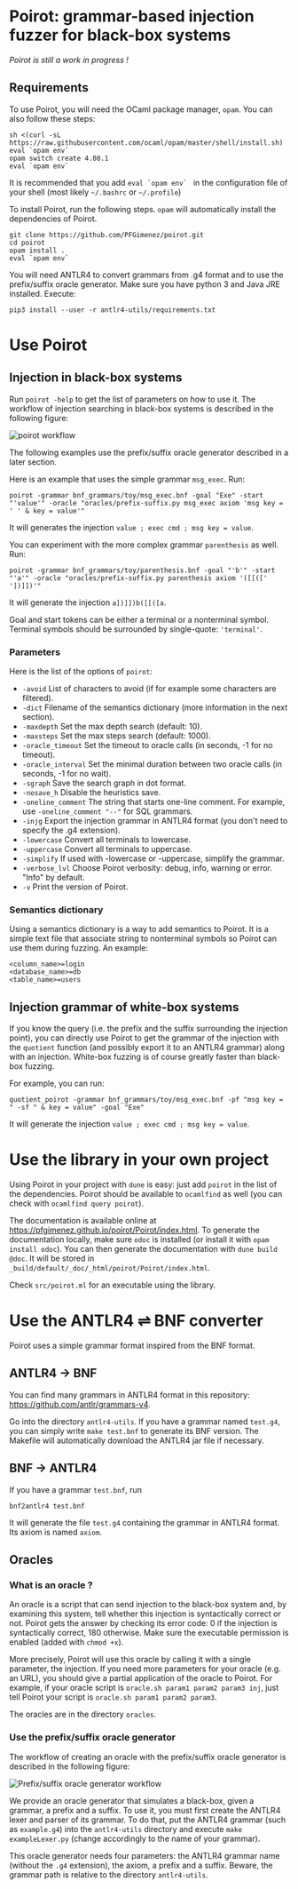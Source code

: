 # Poirot: grammar-based injection fuzzer for black-box systems

_Poirot is still a work in progress !_

## Requirements

To use Poirot, you will need the OCaml package manager, `opam`. You can also follow these steps:

    sh <(curl -sL https://raw.githubusercontent.com/ocaml/opam/master/shell/install.sh)
    eval `opam env`
    opam switch create 4.08.1
    eval `opam env`

It is recommended that you add ``eval `opam env` `` in the configuration file of your shell (most likely `~/.bashrc` or `~/.profile`)

To install Poirot, run the following steps. `opam` will automatically install the dependencies of Poirot.

    git clone https://github.com/PFGimenez/poirot.git
    cd poirot
    opam install .
    eval `opam env`

You will need ANTLR4 to convert grammars from .g4 format and to use the prefix/suffix oracle generator. Make sure you have python 3 and Java JRE installed. Execute:

    pip3 install --user -r antlr4-utils/requirements.txt

# Use Poirot

## Injection in black-box systems

Run `poirot -help` to get the list of parameters on how to use it. The workflow of injection searching in black-box systems is described in the following figure:

![poirot workflow](https://raw.githubusercontent.com/PFGimenez/poirot/master/resources/poirot_workflow.png)

The following examples use the prefix/suffix oracle generator described in a later section.

Here is an example that uses the simple grammar `msg_exec`. Run:

    poirot -grammar bnf_grammars/toy/msg_exec.bnf -goal "Exe" -start "'value'" -oracle "oracles/prefix-suffix.py msg_exec axiom 'msg key = ' ' & key = value'"

It will generates the injection `value ; exec cmd ; msg key = value`.

You can experiment with the more complex grammar `parenthesis` as well. Run:

    poirot -grammar bnf_grammars/toy/parenthesis.bnf -goal "'b'" -start "'a'" -oracle "oracles/prefix-suffix.py parenthesis axiom '([[([' '])]])'"

It will generate the injection `a])]])b([[([a`.

Goal and start tokens can be either a terminal or a nonterminal symbol. Terminal symbols should be surrounded by single-quote: `'terminal'`.

### Parameters

Here is the list of the options of `poirot`:

- `-avoid` List of characters to avoid (if for example some characters are filtered).
- `-dict` Filename of the semantics dictionary (more information in the next section).
- `-maxdepth` Set the max depth search (default: 10).
- `-maxsteps` Set the max steps search (default: 1000).
- `-oracle_timeout` Set the timeout to oracle calls (in seconds, -1 for no timeout).
- `-oracle_interval` Set the minimal duration between two oracle calls (in seconds, -1 for no wait).
- `-sgraph` Save the search graph in dot format.
- `-nosave_h` Disable the heuristics save.
- `-oneline_comment` The string that starts one-line comment. For example, use `-oneline_comment "--"` for SQL grammars.
- `-injg` Export the injection grammar in ANTLR4 format (you don't need to specify the .g4 extension).
- `-lowercase` Convert all terminals to lowercase.
- `-uppercase` Convert all terminals to uppercase.
- `-simplify` If used with -lowercase or -uppercase, simplify the grammar.
- `-verbose_lvl` Choose Poirot verbosity: debug, info, warning or error. "Info" by default.
- `-v` Print the version of Poirot.

### Semantics dictionary

Using a semantics dictionary is a way to add semantics to Poirot. It is a simple text file that associate string to nonterminal symbols so Poirot can use them during fuzzing. An example:

```
<column_name>=login
<database_name>=db
<table_name>=users
```

## Injection grammar of white-box systems

If you know the query (i.e. the prefix and the suffix surrounding the injection point), you can directly use Poirot to get the grammar of the injection with the `quotient` function (and possibly export it to an ANTLR4 grammar) along with an injection. White-box fuzzing is of course greatly faster than black-box fuzzing.

For example, you can run:

    quotient_poirot -grammar bnf_grammars/toy/msg_exec.bnf -pf "msg key = " -sf " & key = value" -goal "Exe"

It will generate the injection `value ; exec cmd ; msg key = value`.

# Use the library in your own project

Using Poirot in your project with `dune` is easy: just add `poirot` in the list of the dependencies. Poirot should be available to `ocamlfind` as well (you can check with `ocamlfind query poirot`).

The documentation is available online at https://pfgimenez.github.io/poirot/Poirot/index.html. To generate the documentation locally, make sure `odoc` is installed (or install it with `opam install odoc`). You can then generate the documentation with `dune build @doc`. It will be stored in `_build/default/_doc/_html/poirot/Poirot/index.html`.

Check `src/poirot.ml` for an executable using the library.

# Use the ANTLR4 ⇌ BNF converter

Poirot uses a simple grammar format inspired from the BNF format.

## ANTLR4 → BNF

You can find many grammars in ANTLR4 format in this repository: https://github.com/antlr/grammars-v4.

Go into the directory `antlr4-utils`. If you have a grammar named `test.g4`, you can simply write `make test.bnf` to generate its BNF version. The Makefile will automatically download the ANTLR4 jar file if necessary.

## BNF → ANTLR4

If you have a grammar `test.bnf`, run

    bnf2antlr4 test.bnf

It will generate the file `test.g4` containing the grammar in ANTLR4 format. Its axiom is named `axiom`.

## Oracles

### What is an oracle ?

An oracle is a script that can send injection to the black-box system and, by examining this system, tell whether this injection is syntactically correct or not. Poirot gets the answer by checking its error code: 0 if the injection is syntactically correct, 180 otherwise. Make sure the executable permission is enabled (added with `chmod +x`).

More precisely, Poirot will use this oracle by calling it with a single parameter, the injection. If you need more parameters for your oracle (e.g. an URL), you should give a partial application of the oracle to Poirot. For example, if your oracle script is `oracle.sh param1 param2 param3 inj`, just tell Poirot your script is `oracle.sh param1 param2 param3`.

The oracles are in the directory `oracles`.

### Use the prefix/suffix oracle generator

The workflow of creating an oracle with the prefix/suffix oracle generator is described in the following figure:

![Prefix/suffix oracle generator workflow](https://raw.githubusercontent.com/PFGimenez/poirot/master/resources/prefix_suffix_oracle_workflow.png)

We provide an oracle generator that simulates a black-box, given a grammar, a prefix and a suffix. To use it, you must first create the ANTLR4 lexer and parser of its grammar. To do that, put the ANTLR4 grammar (such as `example.g4`) into the `antlr4-utils` directory and execute `make exampleLexer.py` (change accordingly to the name of your grammar).

This oracle generator needs four parameters: the ANTLR4 grammar name (without the `.g4` extension), the axiom, a prefix and a suffix. Beware, the grammar path is relative to the directory `antlr4-utils`.

